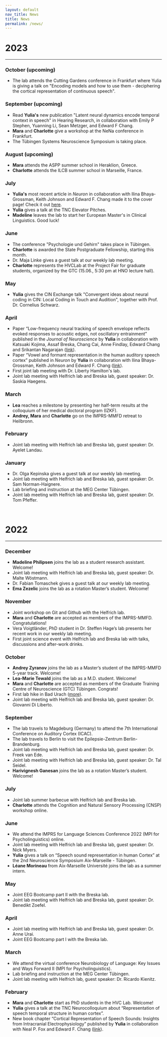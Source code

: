 ```yaml
---
layout: default
nav_title: News
title: News
permalink: /news/
---
```


# 2023
<hr>

### October (upcoming)

- The lab attends the Cutting Gardens conference in Frankfurt where Yulia is giving a talk on "Encoding models and how to use them - deciphering the cortical representation of continuous speech".

### September (upcoming)

- Read **Yulia's** new publication "Latent neural dynamics encode temporal context in speech" in Hearing Research, in collaboration with Emily P Stephen, Yuanning Li, Sean Metzger, and Edward F Chang.
- **Mara** and **Charlotte** give a workshop at the NeNa conference in Frankfurt.
- The Tübingen Systems Neuroscience Symposium is taking place.

### August (upcoming)

- **Mara** attends the ASPP summer school in Heraklion, Greece.
- **Charlotte** attends the ILCB summer school in Marseille, France.

### July

- **Yulia's** most recent article in *Neuron* in collaboration with Ilina Bhaya-Grossman, Keith Johnson and Edward F. Chang made it to the cover page! Check it out [here](https://www.cell.com/neuron/issue?pii=S0896-6273(22)X0014-7).
- **Yulia** gives a talk at the TNC Elevator Pitches.
- **Madeline** leaves the lab to start her European Master's in Clinical Linguistics. Good luck!

### June

- The conference "Psychologie und Gehirn" takes place in Tübingen.
- **Charlotte** is awarded the State Postgraduate Fellowship, starting this month.
- Dr. Maja Linke gives a guest talk at our weekly lab meeting.
- **Charlotte** represents the HVCLab at the Project Fair for graduate students, organized by the GTC (15.06., 5:30 pm at HNO lecture hall).

### May

- **Yulia** gives the CIN Exchange talk "Convergent ideas about neural coding in CIN: Local Coding in Touch and Audition", together with Prof. Dr. Cornelius Schwarz.

### April

-  Paper “Low-frequency neural tracking of speech envelope reflects evoked responses to acoustic edges, not oscillatory entrainment” published in the *Journal of Neuroscience* by **Yulia** in collaboration with  Katsuaki Kojima, Assaf Breska, Chang Cai, Anne Findlay, Edward Chang and Srikantan Nagarajan ([link](https://www.jneurosci.org/content/early/2023/04/21/JNEUROSCI.1663-22.2023)).
-  Paper “Vowel and formant representation in the human auditory speech cortex” published in *Neuron* by **Yulia** in collaboration with Ilina Bhaya-Grossman, Keith Johnson and Edward F. Chang ([link](https://www.cell.com/neuron/pdfExtended/S0896-6273(23)00266-0)).
- First joint lab meeting with Dr. Liberty Hamilton's lab.
- Joint lab meeting with Helfrich lab and Breska lab, guest speaker: Dr. Saskia Haegens.

### March

- **Lea** reaches a milestone by presenting her half-term results at the colloquium of her medical doctoral program (IZKF).
- **Andrey, Mara** and **Charlotte** go on the IMPRS-MMFD retreat to Heilbronn.  

### February

- Joint lab meeting with Helfrich lab and Breska lab, guest speaker: Dr. Ayelet Landau.

### January 

- Dr. Olga Kepinska gives a guest talk at our weekly lab meeting.
- Joint lab meeting with Helfrich lab and Breska lab, guest speaker: Dr. Sam Norman-Haignere.
- Lab briefing and instruction at the MEG Center Tübingen.
- Joint lab meeting with Helfrich lab and Breska lab, guest speaker: Dr. Tom Pfeffer.

<br>

# 2022
<hr>

### December 

- **Madeline Philipsen** joins the lab as a student research assistant. Welcome!
- Joint lab meeting with Helfrich lab and Breska lab, guest speaker: Dr. Malte Wöstmann.
- Dr. Fabian Tomaschek gives a guest talk at our weekly lab meeting.
- **Ema Zezelic** joins the lab as a rotation Master’s student. Welcome!

### November 

- Joint workshop on Git and Github with the Helfrich lab.
- **Mara** and **Charlotte** are accepted as members of the IMPRS-MMFD. Congratulations!
- Vera Voigtländer, PhD student in Dr. Steffen Hage’s lab presents her recent work in our weekly lab meeting.
- First joint science event with Helfrich lab and Breska lab with talks, discussions and after-work drinks.

### October 

- **Andrey Zyranov** joins the lab as a Master’s student of the IMPRS-MMFD 5-year track. Welcome!
- **Lea-Marie Tewald** joins the lab as a M.D. student. Welcome!
- **Mara** and **Charlotte** are accepted as members of the Graduate Training Centre of Neuroscience (GTC) Tübingen. Congrats!
- First lab hike in Bad Urach ([more](/posts/lab-hike/)).
- Joint lab meeting with Helfrich lab and Breska lab, guest speaker: Dr. Giovanni Di Liberto.

### September 

- The lab travels to Magdeburg (Germany) to attend the 7th International Conference on Auditory Cortex (ICAC).
- The lab travels to Berlin to visit the Epilepsie-Zentrum Berlin-Brandenburg.
- Joint lab meeting with Helfrich lab and Breska lab, guest speaker: Dr. Freek van Ede.
- Joint lab meeting with Helfrich lab and Breska lab, guest speaker: Dr. Tal Seidel.
- **Harivignesh Ganesan** joins the lab as a rotation Master’s student. Welcome!

### July 

- Joint lab summer barbecue with Helfrich lab and Breska lab.
- **Charlotte** attends the Cognition and Natural Sensory Processing (CNSP) workshop online.

### June 

- We attend the IMPRS for Language Sciences Conference 2022 (MPI for Psycholinguistics) online.
- Joint lab meeting with Helfrich lab and Breska lab, guest speaker: Dr. Nick Myers.
- **Yulia** gives a talk on “Speech sound representation in human Cortex” at the 2nd Neuroscience Symposium Aix-Marseille - Tübingen.
- **Léane Morineau** from Aix-Marseille Université joins the lab as a summer intern.

### May 

- Joint EEG Bootcamp part II with the Breska lab.
- Joint lab meeting with Helfrich lab and Breska lab, guest speaker: Dr. Benedikt Zoefel.

### April 

- Joint lab meeting with Helfrich lab and Breska lab, guest speaker: Dr. Anne Urai.
- Joint EEG Bootcamp part I with the Breska lab.

### March 

- We attend the virtual conference Neurobiology of Language: Key Issues and Ways Forward II (MPI for Psycholinguistics).
- Lab briefing and instruction at the MEG Center Tübingen.
- Joint lab meeting with Helfrich lab, guest speaker: Dr. Ricardo Kienitz.

### February 

- **Mara** and **Charlotte** start as PhD students in the HVC Lab. Welcome!
- **Yulia** gives a talk at the TNC Neurocolloquium about “Representation of speech temporal structure in human cortex”.
- New book chapter “Cortical Representation of Speech Sounds: Insights from Intracranial Electrophysiology” published by **Yulia** in collaboration with Neal P. Fox and Edward F. Chang ([link](https://doi.org/10.1007/978-3-030-81542-4_3)).













